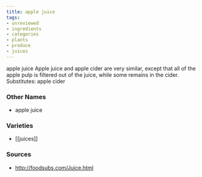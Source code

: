 ```yaml
---
title: apple juice
tags:
- unreviewed
- ingredients
- categories
- plants
- produce
- juices
---
```

apple juice Apple juice and apple cider are very similar, except that all of the apple pulp is filtered out of the juice, while some remains in the cider. Substitutes: apple cider

### Other Names

* apple juice

### Varieties

* [[juices]]

### Sources
* http://foodsubs.com/Juice.html
